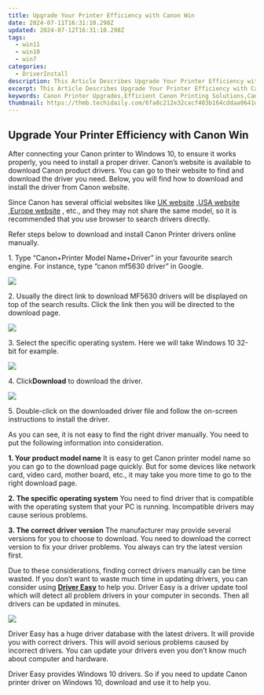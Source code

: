 ```yaml
---
title: Upgrade Your Printer Efficiency with Canon Win
date: 2024-07-11T16:31:10.298Z
updated: 2024-07-12T16:31:10.298Z
tags:
  - win11
  - win10
  - win7
categories:
  - DriverInstall
description: This Article Describes Upgrade Your Printer Efficiency with Canon Win
excerpt: This Article Describes Upgrade Your Printer Efficiency with Canon Win
keywords: Canon Printer Upgrades,Efficient Canon Printing Solutions,Canon Printer Efficiency Tips,Upgrade Your Printing Speed with Canon,Canon Printer Maintenance for Efficiency,Maximize Canon Printer Performance,Canon Win with Efficient Printing
thumbnail: https://thmb.techidaily.com/6fa8c212e32cacf403b164cddaa0641d8c8c9740158f0e616afbd57801dea413.jpg
---
```


## Upgrade Your Printer Efficiency with Canon Win

 After connecting your Canon printer to Windows 10, to ensure it works properly, you need to install a proper driver. Canon’s website is available to download Canon product drivers. You can go to their website to find and download the driver you need. Below, you will find how to download and install the driver from Canon website.

 Since Canon has several official websites like [UK website](http://www.canon.co.uk/) ,[USA website](https://www.usa.canon.com/internet/portal/us/home) ,[Europe website](http://www.canon-europe.com/) , etc., and they may not share the same model, so it is recommended that you use browser to search drivers directly.

 Refer steps below to download and install Canon Printer drivers online manually.

 1\. Type “Canon+Printer Model Name+Driver” in your favourite search engine. For instance, type “canon mf5630 driver” in Google.

![](https://images.drivereasy.com/wp-content/uploads/2016/04/img_5719a814eebf5.png)

 2\. Usually the direct link to download MF5630 drivers will be displayed on top of the search results. Click the link then you will be directed to the download page.

![](https://images.drivereasy.com/wp-content/uploads/2016/04/img_5719d6fa6bb5f.png)

 3\. Select the specific operating system. Here we will take Windows 10 32-bit for example.

![](https://images.drivereasy.com/wp-content/uploads/2016/04/img_5719cff85dc23.png)

 4\. Click**Download** to download the driver.

![](https://images.drivereasy.com/wp-content/uploads/2016/04/img_5719d053ad95b.png)

 5\. Double-click on the downloaded driver file and follow the on-screen instructions to install the driver.

 As you can see, it is not easy to find the right driver manually. You need to put the following information into consideration.

**1\. Your product model name**
 It is easy to get Canon printer model name so you can go to the download page quickly. But for some devices like network card, video card, mother board, etc., it may take you more time to go to the right download page.

**2\. The specific operating system**
 You need to find driver that is compatible with the operating system that your PC is running. Incompatible drivers may cause serious problems.

**3\. The correct driver version**
 The manufacturer may provide several versions for you to choose to download. You need to download the correct version to fix your driver problems. You always can try the latest version first.

 Due to these considerations, finding correct drivers manually can be time wasted. If you don’t want to waste much time in updating drivers, you can consider using **[Driver Easy](https://tools.techidaily.com/drivereasy/download/)**  to help you. Driver Easy is a driver update tool which will detect all problem drivers in your computer in seconds. Then all drivers can be updated in minutes.

![](https://images.drivereasy.com/wp-content/uploads/2017/04/img_5901dd8c8b659.png)

 Driver Easy has a huge driver database with the latest drivers. It will provide you with correct drivers. This will avoid serious problems caused by incorrect drivers. You can update your drivers even you don’t know much about computer and hardware.

 Driver Easy provides Windows 10 drivers. So if you need to update Canon printer driver on Windows 10, download and use it to help you.

<ins class="adsbygoogle"
     style="display:block"
     data-ad-format="autorelaxed"
     data-ad-client="ca-pub-7571918770474297"
     data-ad-slot="1223367746"></ins>



<ins class="adsbygoogle"
     style="display:block"
     data-ad-client="ca-pub-7571918770474297"
     data-ad-slot="8358498916"
     data-ad-format="auto"
     data-full-width-responsive="true"></ins>





